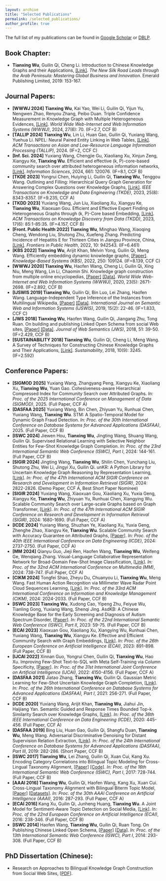 ```yaml
---
layout: archive
title: "Selected Publications"
permalink: /selected_publications/
author_profile: true
---
```

The full list of my publications can be found in [Google Scholar](https://scholar.google.com/citations?user=VE7OlAkAAAAJ) or [DBLP](https://dblp.uni-trier.de/pid/152/2473-1.html?view=by-type).
## Book Chapter:
* **Tianxing Wu**, Guilin Qi, Cheng Li. Introduction to Chinese Knowledge Graphs and their Applications, [[Link]](https://www.emerald.com/insight/content/doi/10.1108/978-1-78756-679-820191010/full/html). <i>The New Silk Road Leads through the Arab Peninsula: Mastering Global Business and Innovation</i>. Emerald Publishing Limited, 2019: 153-167.

## Journal Papers:
* **[WWWJ 2024]** **Tianxing Wu**, Kai Yao, Wei Li, Guilin Qi, Yijun Yu, Nengwen Zhao, Renyou Zhang, Peibo Duan. Triple Confidence Measurement in Knowledge Graph with Multiple Heterogeneous Evidences, [[Link]](https://link.springer.com/article/10.1007/s11280-024-01307-x). <i>World Wide Web-Internet and Web Information Systems (WWWJ)</i>, 2024, 27(6): 70. (IF=2.7, CCF B)
* **[TALLIP 2024]** **Tianxing Wu**, Lin Li, Huan Gao, Guilin Qi, Yuxiang Wang, Yuehua Li. NPEL: Neural Paired Entity Linking in Web Tables, [[Link]](https://dl.acm.org/doi/pdf/10.1145/3652511). <i>ACM Transactions on Asian and Low-Resource Language Information Processing (TALLIP)</i>, 2024. (IF=2, CCF C)
* **[Inf. Sci. 2024]** Yuxiang Wang, Chengjie Gu, Xiaoliang Xu, Xinjun Zeng, Xiangyu Ke, **Tianxing Wu**. Efficient and effective (k, P)-core-based community search over attributed heterogeneous information networks, [[Link]](https://www.sciencedirect.com/science/article/abs/pii/S0020025523016626). <i>Information Sciences</i>, 2024, 661: 120076. (IF=8.1, CCF B)
* **[TKDE 2023]** Yongrui Chen, Huiying Li, Guilin Qi, **Tianxing Wu**, Tenggou Wang. Outlining and Filling: Hierarchical Query Graph Generation for Answering Complex Questions over Knowledge Graphs, [[Link]](https://ieeexplore.ieee.org/abstract/document/9895199). <i>IEEE Transactions on Knowledge and Data Engineering (TKDE)</i>, 2023, 25(8): 8343-8357. (IF=9.235, CCF A)
* **[TKDD 2023]** Yuxiang Wang, Jun Liu, Xiaoliang Xu, Xiangyu Ke, **Tianxing Wu**, Xiaoxuan Gou. Efficient and Effective Expert Finding on Heterogeneous Graphs through (k, P)-Core based Embedding, [[Link]](https://dl.acm.org/doi/10.1145/3578365). <i>ACM Transactions on Knowledge Discovery from Data (TKDD)</i>, 2023, 17(6): 85:1-85:35. (IF=4.157, CCF B)
* **[Front. Public Health 2022] Tianxing Wu**, Minghao Wang, Xiaoqing Cheng, Wendong Liu, Shutong Zhu, Xuefeng Zhang. Predicting Incidence of Hepatitis E for Thirteen Cities in Jiangsu Province, China, [[Link]](https://www.frontiersin.org/articles/10.3389/fpubh.2022.942543/full). <i>Frontiers in Public Health</i>, 2022, 10: 942543. (IF=6.461)
* **[KBS 2022] Tianxing Wu**, Arijit Khan, Melvin Yong, Guilin Qi, Meng Wang. Efficiently embedding dynamic knowledge graphs, [[Paper]](https://arxiv.org/pdf/1910.06708.pdf). <i>Knowledge-Based Systems (KBS)</i>, 2022, 250: 109124. (IF=8.139, CCF C)
* **[WWWJ 2020] Tianxing Wu**, Haofen Wang, Cheng Li, Guilin Qi, Xing Niu, Meng Wang, Lin Li, Chaomin Shi. Knowledge graph construction from multiple online encyclopedias, [[Paper]](https://tianxing-wu.github.io/files/paper/WWWJ2020.pdf) [[Data]](http://openkg.cn/dataset/zhishi-me-dump). <i>World Wide Web-Internet and Web Information Systems (WWWJ)</i>, 2020, 23(5): 2671-2698. (IF=2.892, CCF B)
* **[IJSWIS 2019] Tianxing Wu**, Guilin Qi, Bin Luo, Lei Zhang, Haofen Wang. Language-Independent Type Inference of the Instances from Multilingual Wikipedia, [[Paper]](https://tianxing-wu.github.io/files/paper/IJSWIS2019.pdf) [[Data]](http://openkg.cn/dataset/multype). <i>International Journal on Semantic Web and Information Systems (IJSWIS)</i>, 2019, 15(2): 22-46. (IF=1.833, CCF C)
* **[JWS 2018] Tianxing Wu**, Haofen Wang, Guilin Qi, Jiangang Zhu, Tong Ruan. On building and publishing Linked Open Schema from social Web sites, [[Paper]](https://tianxing-wu.github.io/files/paper/JWS2018.pdf) [[Data]](http://openkg.cn/dataset/linked-open-schema). <i>Journal of Web Semantics (JWS)</i>, 2018, 51: 39-50. (IF=2.429, CCF B)
* **[SUSTAINABILITY 2018] Tianxing Wu**, Guilin Qi, Cheng Li, Meng Wang. A Survey of Techniques for Constructing Chinese Knowledge Graphs and Their Applications, [[Link]](https://www.mdpi.com/2071-1050/10/9/3245). <i>Sustainability</i>, 2018, 10(9): 3245. (IF=2.592)

## Conference Papers:
* **[SIGMOD 2025]** Yuxiang Wang, Zhangyang Peng, Xiangyu Ke, Xiaoliang Xu, **Tianxing Wu**, Yuan Gao. Cohesiveness-aware Hierarchical Compressed Index for Community Search over Attributed Graphs. <i>In: Proc. of the 2025 International Conference on Management of Data (SIGMOD)</i>, 2025. (Full Paper, CCF A)
* **[DASFAA 2025]** Yuxiang Wang, Bin Chen, Zhiyuan Yu, Runhuai Chen, Yuxiang Wang, **Tianxing Wu**. STM: A Spatio-Temporal Model for Dynamic Graph Fraud Detection. <i>In: Proc. of the 30th International Conference on Database Systems for Advanced Applications (DASFAA)</i>, 2025. (Full Paper, CCF B)
* **[ISWC 2024]** Jiewen Hou, **Tianxing Wu**, Jingting Wang, Shuang Wang, Guilin Qi. Supervised Relational Learning with Selective Neighbor Entities for Few-Shot Knowledge Graph Completion. <i>In: Proc. of the 23rd International Semantic Web Conference (ISWC), Part I</i>, 2024: 144-161. (Full Paper, CCF B)
* **[SIGIR 2024]** Jingting Wang, **Tianxing Wu**, Shilin Chen, Yunchang Liu, Shutong Zhu, Wei Li, Jingyi Xu, Guilin Qi. unKR: A Python Library for Uncertain Knowledge Graph Reasoning by Representation Learning, [[Link]](https://dl.acm.org/doi/10.1145/3626772.3657661). <i>In: Proc. of the 47th International ACM SIGIR Conference on Research and Development in Information Retrieval (SIGIR)</i>, 2024: 2822-2826. (Demo Paper, CCF A, Best Short Paper Nominee)
* **[SIGIR 2024]** Yuxiang Wang, Xiaoxuan Gou, Xiaoliang Xu, Yuxia Geng, Xiangyu Ke, **Tianxing Wu**, Zhiyuan Yu, Runhuai Chen, Xiangying Wu. Scalable Community Search over Large-scale Graphs based on Graph Transformer, [[Link]](https://dl.acm.org/doi/10.1145/3626772.3657771). <i>In: Proc. of the 47th International ACM SIGIR Conference on Research and Development in Information Retrieval (SIGIR)</i>, 2024: 1680-1690. (Full Paper, CCF A)
* **[ICDE 2024]** Yuxiang Wang, Shuzhan Ye, Xiaoliang Xu, Yuxia Geng, Zhenghe Zhao, Xiangyu Ke, **Tianxing Wu**. Scalable Community Search with Accuracy Guarantee on Attributed Graphs, [[Paper]](https://arxiv.org/abs/2402.17242). <i>In: Proc. of the 40th IEEE International Conference on Data Engineering (ICDE)</i>, 2024: 2737-2750. (Full Paper, CCF A)
* **[MM 2024]** Qianyu Guo, Jieji Ren, Haofen Wang, **Tianxing Wu**, Weifeng Ge, Wenqiang Zhang. Visual-Language Collaborative Representation Network for Broad-Domain Few-Shot Image Classification, [[Link]](https://dl.acm.org/doi/abs/10.1145/3664647.3680668). <i>In: Proc. of the 32nd ACM International Conference on Multimedia (MM)</i>, 2024: 738-747. (Full Paper, CCF A)
* **[CIKM 2024]** Tongfei Shao, Zheyu Du, Chuanyou Li, **Tianxing Wu**, Meng Wang. Fast Human Action Recognition via Millimeter Wave Radar Point Cloud Sequences Learning, [[Link]](https://dl.acm.org/doi/abs/10.1145/3627673.3679787). <i>In: Proc. of the 33rd ACM International Conference on Information and Knowledge Management (CIKM)</i>, 2024: 2024-2033. (Full Paper, CCF B)
* **[ISWC 2023]** **Tianxing Wu**, Xudong Cao, Yipeng Zhu, Feiyue Wu, Tianling Gong, Yuxiang Wang, Shenqi Jing. AsdKB: A Chinese Knowledge Base for the Early Screening and Diagnosis of Autism Spectrum Disorder, [[Paper]](https://arxiv.org/abs/2307.16773). <i>In: Proc. of the 22nd International Semantic Web Conference (ISWC), Part II</i>, 2023: 59-75. (Full Paper, CCF B)
* **[ECAI 2023]** Xiaoxuan Gou, Xiaoliang Xu, Xiangying Wu, Runhuai Chen, Yuxiang Wang, **Tianxing Wu**, Xiangyu Ke. Effective and Efficient Community Search with Graph Embeddings, [[Link]](https://ebooks.iospress.nl/doi/10.3233/FAIA230358). <i>In: Proc. of the 26th European Conference on Artificial Intelligence (ECAI)</i>, 2023: 891-898. (Full Paper, CCF B)
* **[IJCAI 2022]** Xinnan Guo, Yongrui Chen, Guilin Qi, **Tianxing Wu**, Hao Xu. Improving Few-Shot Text-to-SQL with Meta Self-Training via Column Specificity, [[Paper]](https://www.ijcai.org/proceedings/2022/0576.pdf). <i>In: Proc. of the 31st International Joint Conference on Artificial Intelligence (IJCAI)</i>, 2022: 4150-4156. (Full Paper, CCF A)
* **[DASFAA 2021]** Jiatao Zhang, **Tianxing Wu**, Guilin Qi. Gaussian Metric Learning for Few-Shot Uncertain Knowledge Graph Completion, [[Link]](https://link.springer.com/chapter/10.1007/978-3-030-73194-6_18). <i>In: Proc. of the 26th International Conference on Database Systems for Advanced Applications (DASFAA), Part I</i>, 2021: 256-271. (Full Paper, CCF B)
* **[ICDE 2020]** Yuxiang Wang, Arijit Khan, **Tianxing Wu**, Jiahui Jin, Haijiang Yan. Semantic Guided and Response Times Bounded Top-k Similarity Search over Knowledge Graphs, [[Link]](https://ieeexplore.ieee.org/document/9101747). <i>In: Proc. of the 36th IEEE International Conference on Data Engineering (ICDE)</i>, 2020: 445-456. (Full Paper, CCF A)
* **[DASFAA 2019]** Bing Liu, Huan Gao, Guilin Qi, Shangfu Duan, **Tianxing Wu**, Meng Wang. Adversarial Discriminative Denoising for Distant Supervision Relation Extraction, [[Link]](https://link.springer.com/chapter/10.1007%2F978-3-030-18590-9_29). <i>In: Proc. of the 24th International Conference on Database Systems for Advanced Applications (DASFAA), Part III</i>, 2019: 282-286. (Short Paper, CCF B)
* **[ISWC 2017] Tianxing Wu**, Lei Zhang, Guilin Qi, Xuan Cui, Kang Xu. Encoding Category Correlations into Bilingual Topic Modeling for Cross-Lingual Taxonomy Alignment, [[Paper]](https://tianxing-wu.github.io/files/paper/ISWC2017.pdf) [[Code]](https://github.com/143230/CLTA). <i>In: Proc. of the 16th International Semantic Web Conference (ISWC), Part I</i>, 2017: 728-744. (Full Paper, CCF B)
* **[AAAI 2016] Tianxing Wu**, Guilin Qi, Haofen Wang, Kang Xu, Xuan Cui. Cross-Lingual Taxonomy Alignment with Bilingual Biterm Topic Model, [[Paper]](https://tianxing-wu.github.io/files/paper/AAAI2016.pdf) [[Datasets]](https://github.com/jxls080511/080424). <i>In: Proc. of the 30th AAAI Conference on Artificial Intelligence (AAAI)</i>, 2016: 287-293. (Full Paper, CCF A)
* **[ECAI 2016]** Kang Xu, Guilin Qi, Junheng Huang, **Tianxing Wu**. A Joint Model for Sentiment-Aware Topic Detection on Social Media, [[Link]](http://ebooks.iospress.nl/publication/44775). <i>In: Proc. of the 22nd European Conference on Artificial Intelligence (ECAI)</i>, 2016: 238-346. (Full Paper, CCF B)
* **[ISWC 2014]** Haofen Wang, **Tianxing Wu**, Guilin Qi, Ruan Tong. On Publishing Chinese Linked Open Schema, [[Paper]](https://tianxing-wu.github.io/files/paper/ISWC2014.pdf) [[Data]](http://openkg.cn/dataset/linked-open-schema). <i>In: Proc. of the 13th International Semantic Web Conference (ISWC), Part I</i>, 2014: 293-308. (Full Paper, CCF B)

## PhD Dissertation (Chinese):
* Research on Approaches to Bilingual Knowledge Graph Construction from Social Web Sites, [[PDF]](https://tianxing-wu.github.io/files/phd_dissertation.pdf).